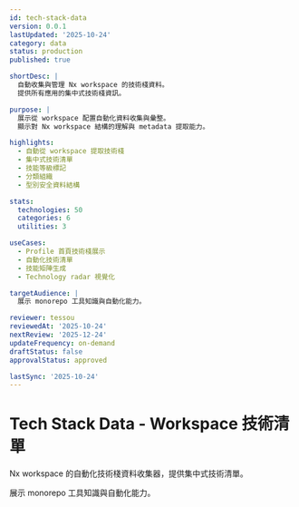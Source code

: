 ```yaml
---
id: tech-stack-data
version: 0.0.1
lastUpdated: '2025-10-24'
category: data
status: production
published: true

shortDesc: |
  自動收集與管理 Nx workspace 的技術棧資料。
  提供所有應用的集中式技術棧資訊。

purpose: |
  展示從 workspace 配置自動化資料收集與彙整。
  顯示對 Nx workspace 結構的理解與 metadata 提取能力。

highlights:
  - 自動從 workspace 提取技術棧
  - 集中式技術清單
  - 技能等級標記
  - 分類組織
  - 型別安全資料結構

stats:
  technologies: 50
  categories: 6
  utilities: 3

useCases:
  - Profile 首頁技術棧展示
  - 自動化技術清單
  - 技能矩陣生成
  - Technology radar 視覺化

targetAudience: |
  展示 monorepo 工具知識與自動化能力。

reviewer: tessou
reviewedAt: '2025-10-24'
nextReview: '2025-12-24'
updateFrequency: on-demand
draftStatus: false
approvalStatus: approved

lastSync: '2025-10-24'
---
```


# Tech Stack Data - Workspace 技術清單

Nx workspace 的自動化技術棧資料收集器，提供集中式技術清單。

展示 monorepo 工具知識與自動化能力。

